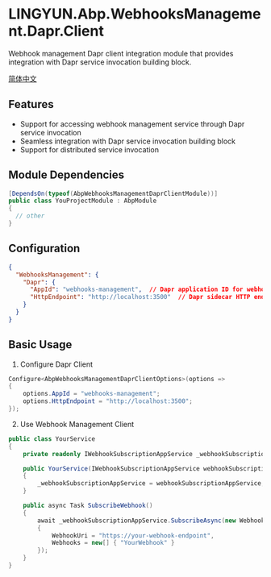 # LINGYUN.Abp.WebhooksManagement.Dapr.Client

Webhook management Dapr client integration module that provides integration with Dapr service invocation building block.

[简体中文](README.md)

## Features

* Support for accessing webhook management service through Dapr service invocation
* Seamless integration with Dapr service invocation building block
* Support for distributed service invocation

## Module Dependencies

```csharp
[DependsOn(typeof(AbpWebhooksManagementDaprClientModule))]
public class YouProjectModule : AbpModule
{
  // other
}
```

## Configuration

```json
{
  "WebhooksManagement": {
    "Dapr": {
      "AppId": "webhooks-management",  // Dapr application ID for webhook management service
      "HttpEndpoint": "http://localhost:3500"  // Dapr sidecar HTTP endpoint
    }
  }
}
```

## Basic Usage

1. Configure Dapr Client
```csharp
Configure<AbpWebhooksManagementDaprClientOptions>(options =>
{
    options.AppId = "webhooks-management";
    options.HttpEndpoint = "http://localhost:3500";
});
```

2. Use Webhook Management Client
```csharp
public class YourService
{
    private readonly IWebhookSubscriptionAppService _webhookSubscriptionAppService;

    public YourService(IWebhookSubscriptionAppService webhookSubscriptionAppService)
    {
        _webhookSubscriptionAppService = webhookSubscriptionAppService;
    }

    public async Task SubscribeWebhook()
    {
        await _webhookSubscriptionAppService.SubscribeAsync(new WebhookSubscriptionCreateDto
        {
            WebhookUri = "https://your-webhook-endpoint",
            Webhooks = new[] { "YourWebhook" }
        });
    }
}
```
